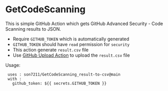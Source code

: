 # GetCodeScanning

This is simple GitHub Action which gets GitHub Advanced Security - Code Scanning results to JSON. 

- Require `GITHUB_TOKEN` which is automatically generated
- `GITHUB_TOKEN` should have `read` permission for `security`
- This action generate `result.csv` file
- Use [GitHub Upload Action](https://github.com/actions/upload-artifact) to upload the `result.csv` file 

Usage:

 ``` 
  uses : son7211/GetCodeScanning_result-to-csv@main
  with :
    github_token: ${{ secrets.GITHUB_TOKEN }}
 ```

